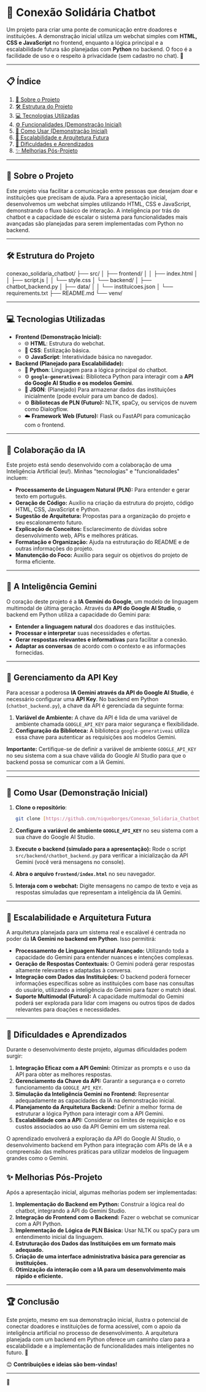 # 🤝 Conexão Solidária Chatbot

Um projeto para criar uma ponte de comunicação entre doadores e instituições. A demonstração inicial utiliza um webchat simples com **HTML, CSS e JavaScript** no frontend, enquanto a lógica principal e a escalabilidade futura são planejadas com **Python** no backend. O foco é a facilidade de uso e o respeito à privacidade (sem cadastro no chat). 🚀

---

## 📋 Índice

1. [📖 Sobre o Projeto](#-sobre-o-projeto)
2. [🛠️ Estrutura do Projeto](#️-estrutura-do-projeto)
3. [💻 Tecnologias Utilizadas](#-tecnologias-utilizadas)
4. [⚙️ Funcionalidades (Demonstração Inicial)](#️-funcionalidades-demonstração-inicial)
5. [📂 Como Usar (Demonstração Inicial)](#-como-usar-demonstração-inicial)
6. [🚀 Escalabilidade e Arquitetura Futura](#-escalabilidade-e-arquitetura-futura)
7. [🚧 Dificuldades e Aprendizados](#-dificuldades-e-aprendizados)
8. [✨ Melhorias Pós-Projeto](#-melhorias-pós-projeto)

---

## 📖 Sobre o Projeto

Este projeto visa facilitar a comunicação entre pessoas que desejam doar e instituições que precisam de ajuda. Para a apresentação inicial, desenvolvemos um webchat simples utilizando HTML, CSS e JavaScript, demonstrando o fluxo básico de interação. A inteligência por trás do chatbot e a capacidade de escalar o sistema para funcionalidades mais avançadas são planejadas para serem implementadas com Python no backend.

---

## 🛠️ Estrutura do Projeto

conexao_solidaria_chatbot/
├── src/
│   ├── frontend/
│   │   ├── index.html
│   │   ├── script.js
│   │   └── style.css
│   └── backend/
│       ├── chatbot_backend.py
│       ├── data/
│       │   └── instituicoes.json
│       └── requirements.txt
├── README.md
└── venv/

---

## 💻 Tecnologias Utilizadas

- **Frontend (Demonstração Inicial):**
    - 🌐 **HTML**: Estrutura do webchat.
    - 🎨 **CSS**: Estilização básica.
    - ⚙️ **JavaScript**: Interatividade básica no navegador.
- **Backend (Planejado para Escalabilidade):**
    - 🐍 **Python**: Linguagem para a lógica principal do chatbot.
    - ⚙️ **`google-generativeai`**: Biblioteca Python para interagir com a **API do Google AI Studio e os modelos Gemini**.
    - 💾 **JSON**: (Planejado) Para armazenar dados das instituições inicialmente (pode evoluir para um banco de dados).
    - ⚙️ **Bibliotecas de PLN (Futuro):** NLTK, spaCy, ou serviços de nuvem como Dialogflow.
    - ☁️ **Framework Web (Futuro):** Flask ou FastAPI para comunicação com o frontend.

---

## 🤖 Colaboração da IA

Este projeto está sendo desenvolvido com a colaboração de uma Inteligência Artificial (eu!). Minhas "tecnologias" e "funcionalidades" incluem:

- **Processamento de Linguagem Natural (PLN):** Para entender e gerar texto em português.
- **Geração de Código:** Auxílio na criação da estrutura do projeto, código HTML, CSS, JavaScript e Python.
- **Sugestão de Arquitetura:** Propostas para a organização do projeto e seu escalonamento futuro.
- **Explicação de Conceitos:** Esclarecimento de dúvidas sobre desenvolvimento web, APIs e melhores práticas.
- **Formatação e Organização:** Ajuda na estruturação do README e de outras informações do projeto.
- **Manutenção do Foco:** Auxílio para seguir os objetivos do projeto de forma eficiente.

---

## 🧠 A Inteligência Gemini

O coração deste projeto é a **IA Gemini do Google**, um modelo de linguagem multimodal de última geração. Através da **API do Google AI Studio**, o backend em Python utiliza a capacidade do Gemini para:

- **Entender a linguagem natural** dos doadores e das instituições.
- **Processar e interpretar** suas necessidades e ofertas.
- **Gerar respostas relevantes e informativas** para facilitar a conexão.
- **Adaptar as conversas** de acordo com o contexto e as informações fornecidas.

---

## 🔑 Gerenciamento da API Key

Para acessar a poderosa **IA Gemini através da API do Google AI Studio**, é necessário configurar uma **API Key**. No backend em Python (`chatbot_backend.py`), a chave da API é gerenciada da seguinte forma:

1.  **Variável de Ambiente:** A chave da API é lida de uma variável de ambiente chamada `GOOGLE_API_KEY` para maior segurança e flexibilidade.
2.  **Configuração da Biblioteca:** A biblioteca `google-generativeai` utiliza essa chave para autenticar as requisições aos modelos Gemini.

**Importante:** Certifique-se de definir a variável de ambiente `GOOGLE_API_KEY` no seu sistema com a sua chave válida do Google AI Studio para que o backend possa se comunicar com a IA Gemini.

---


---

## 📂 Como Usar (Demonstração Inicial)

1.  **Clone o repositório**:

    ```bash
    git clone [https://github.com/niqueborges/Conexao_Solidaria_Chatbot_Gemini.git](https://github.com/niqueborges/Conexao_Solidaria_Chatbot_Gemini.git)
    ```

2.  **Configure a variável de ambiente `GOOGLE_API_KEY`** no seu sistema com a sua chave do Google AI Studio.
3.  **Execute o backend (simulado para a apresentação):** Rode o script `src/backend/chatbot_backend.py` para verificar a inicialização da API Gemini (você verá mensagens no console).
4.  **Abra o arquivo `frontend/index.html`** no seu navegador.
5.  **Interaja com o webchat:** Digite mensagens no campo de texto e veja as respostas simuladas que representam a inteligência da IA Gemini.

---

## 🚀 Escalabilidade e Arquitetura Futura

A arquitetura planejada para um sistema real e escalável é centrada no poder da **IA Gemini no backend em Python**. Isso permitirá:

* **Processamento de Linguagem Natural Avançado:** Utilizando toda a capacidade do Gemini para entender nuances e intenções complexas.
* **Geração de Respostas Contextuais:** O Gemini poderá gerar respostas altamente relevantes e adaptadas à conversa.
* **Integração com Dados das Instituições:** O backend poderá fornecer informações específicas sobre as instituições com base nas consultas do usuário, utilizando a inteligência do Gemini para fazer o match ideal.
* **Suporte Multimodal (Futuro):** A capacidade multimodal do Gemini poderá ser explorada para lidar com imagens ou outros tipos de dados relevantes para doações e necessidades.

---

## 🚧 Dificuldades e Aprendizados

Durante o desenvolvimento deste projeto, algumas dificuldades podem surgir:

1.  **Integração Eficaz com a API Gemini:** Otimizar as prompts e o uso da API para obter as melhores respostas.
2.  **Gerenciamento da Chave da API:** Garantir a segurança e o correto funcionamento da `GOOGLE_API_KEY`.
3.  **Simulação da Inteligência Gemini no Frontend:** Representar adequadamente as capacidades da IA na demonstração inicial.
4.  **Planejamento da Arquitetura Backend:** Definir a melhor forma de estruturar a lógica Python para interagir com a API Gemini.
5.  **Escalabilidade com a API:** Considerar os limites de requisição e os custos associados ao uso da API Gemini em um sistema real.

O aprendizado envolverá a exploração da API do Google AI Studio, o desenvolvimento backend em Python para integração com APIs de IA e a compreensão das melhores práticas para utilizar modelos de linguagem grandes como o Gemini.

## ✨ Melhorias Pós-Projeto

Após a apresentação inicial, algumas melhorias podem ser implementadas:

1.  **Implementação do Backend em Python:** Construir a lógica real do chatbot, integrando a API do Gemini Studio.
2.  **Integração do Frontend com o Backend:** Fazer o webchat se comunicar com a API Python.
3.  **Implementação de Lógica de PLN Básica:** Usar NLTK ou spaCy para um entendimento inicial da linguagem.
4.  **Estruturação dos Dados das Instituições em um formato mais adequado.**
5.  **Criação de uma interface administrativa básica para gerenciar as instituições.**
6.  **Otimização da interação com a IA para um desenvolvimento mais rápido e eficiente.**

---

## 🏆 Conclusão

Este projeto, mesmo em sua demonstração inicial, ilustra o potencial de conectar doadores e instituições de forma acessível, com o apoio da inteligência artificial no processo de desenvolvimento. A arquitetura planejada com um backend em Python oferece um caminho claro para a escalabilidade e a implementação de funcionalidades mais inteligentes no futuro. 💪

😊 **Contribuições e ideias são bem-vindas\!**

---

🎉
